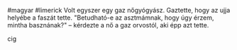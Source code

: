 #magyar #limerick 
Volt egyszer egy gaz nőgyógyász. Gaztette,
hogy az ujja helyébe a faszát tette.
"Betudható-e az asztmámnak,
hogy úgy érzem, mintha basznának?" –
kérdezte a nő a gaz orvostól, aki épp azt tette.

cig